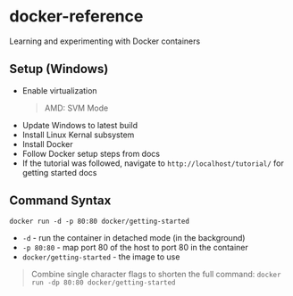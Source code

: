 # docker-reference

Learning and experimenting with Docker containers

## Setup (Windows)

- Enable virtualization
  > AMD: SVM Mode
- Update Windows to latest build
- Install Linux Kernal subsystem
- Install Docker
- Follow Docker setup steps from docs
- If the tutorial was followed, navigate to `http://localhost/tutorial/` for getting started docs

## Command Syntax

```
docker run -d -p 80:80 docker/getting-started
```

- `-d` - run the container in detached mode (in the background)
- `-p 80:80` - map port 80 of the host to port 80 in the container
- `docker/getting-started` - the image to use

> Combine single character flags to shorten the full command: `docker run -dp 80:80 docker/getting-started`
